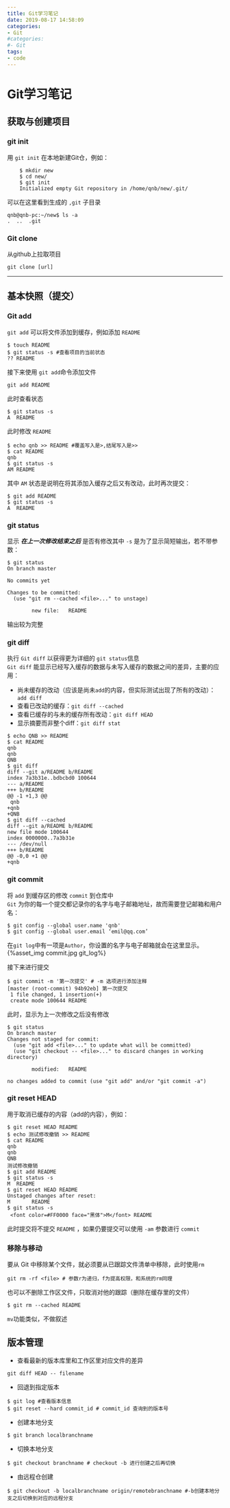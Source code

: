 ```yaml
---
title: Git学习笔记
date: 2019-08-17 14:58:09
categories: 
- Git
#categories: 
#- Git
tags: 
- code
---
```


# Git学习笔记
<!-- more -->
## 获取与创建项目
### git init

用 `git init` 在本地新建Git仓，例如：
```
    $ mkdir new  
    $ cd new/  
    $ git init  
    Initialized empty Git repository in /home/qnb/new/.git/  
```
可以在这里看到生成的 `,git` 子目录
```
qnb@qnb-pc:~/new$ ls -a
.  ..  .git
```
### Git clone
从github上拉取项目
```
git clone [url]
```
***
## 基本快照（提交）
### Git add
`git add` 可以将文件添加到缓存，例如添加 `README`
```
$ touch README
$ git status -s #查看项目的当前状态
?? README
```
接下来使用 `git add`命令添加文件
```
git add README
```
此时查看状态
```
$ git status -s
A  README
```
此时修改 `README`
```
$ echo qnb >> README #覆盖写入是>,结尾写入是>>  
$ cat README
qnb
$ git status -s 
AM README
```
其中 `AM` 状态是说明在将其添加入缓存之后又有改动，此时再次提交：
```
$ git add README 
$ git status -s 
A  README
```
### git status
显示 ***在上一次修改结束之后*** 是否有修改其中 `-s` 是为了显示简短输出，若不带参数：
```
$ git status 
On branch master

No commits yet

Changes to be committed:
  (use "git rm --cached <file>..." to unstage)

        new file:   README

```
输出较为完整
### git diff
执行 `Git diff` 以获得更为详细的 `git status`信息  
`Git diff` 能显示已经写入缓存的数据与未写入缓存的数据之间的差异，主要的应用：  
- 尚未缓存的改动（应该是尚未`add`的内容，但实际测试出现了所有的改动）：`add diff`
- 查看已改动的缓存：`git diff --cached`
- 查看已缓存的与未的缓存所有改动：`git diff HEAD`
- 显示摘要而非整个diff：`git diff stat`
```
$ echo QNB >> README 
$ cat README 
qnb
qnb
QNB
$ git diff
diff --git a/README b/README
index 7a3b31e..bdbcbd0 100644
--- a/README
+++ b/README
@@ -1 +1,3 @@
 qnb
+qnb
+QNB
$ git diff --cached
diff --git a/README b/README
new file mode 100644
index 0000000..7a3b31e
--- /dev/null
+++ b/README
@@ -0,0 +1 @@
+qnb
```
### git commit  
将 `add` 到缓存区的修改 `commit` 到仓库中  
`Git` 为你的每一个提交都记录你的名字与电子邮箱地址，故而需要登记邮箱和用户名：
```
$ git config --global user.name 'qnb'
$ git config --global user.email ‘emil@qq.com’
```
在`git log`中有一项是`Author`，你设置的名字与电子邮箱就会在这里显示。  
{%asset_img commit.jpg git_log%}

接下来进行提交
```
$ git commit -m '第一次提交' # -m 选项进行添加注释
[master (root-commit) 94b92eb] 第一次提交
 1 file changed, 1 insertion(+)
 create mode 100644 README
```
此时，显示为上一次修改之后没有修改
```
$ git status
On branch master
Changes not staged for commit:
  (use "git add <file>..." to update what will be committed)
  (use "git checkout -- <file>..." to discard changes in working directory)

        modified:   README

no changes added to commit (use "git add" and/or "git commit -a")
```
### git reset HEAD
用于取消已缓存的内容（add的内容），例如：  
```
$ git reset HEAD README 
$ echo 测试修改撤销 >> README 
$ cat README 
qnb
qnb
QNB
测试修改撤销
$ git add README 
$ git status -s
M  README
$ git reset HEAD README
Unstaged changes after reset:
M       README
$ git status -s
 <font color=#FF0000 face="黑体">M</font> README
```
此时提交将不提交 `README` ，如果仍要提交可以使用 `-am` 参数进行 `commit`  
### 移除与移动
要从 Git 中移除某个文件，就必须要从已跟踪文件清单中移除，此时使用`rm`
```
git rm -rf <file> # 参数r为递归，f为提高权限，和系统的rm同理
```
也可以不删除工作区文件，只取消对他的跟踪（删除在缓存里的文件）
```
$ git rm --cached README 
```
`mv`功能类似，不做叙述
## 版本管理
* 查看最新的版本库里和工作区里对应文件的差异  
```
git diff HEAD -- filename
```
* 回退到指定版本
```
$ git log #查看版本信息
$ git reset --hard commit_id # commit_id 查询到的版本号
```
* 创建本地分支
```
$ git branch localbranchname
```
* 切换本地分支
```
$ git checkout branchname # checkout -b 进行创建之后再切换
```
* 由远程仓创建
```
$ git checkout -b localbranchname origin/remotebranchname #-b创建本地分支之后切换到对应的远程分支
```